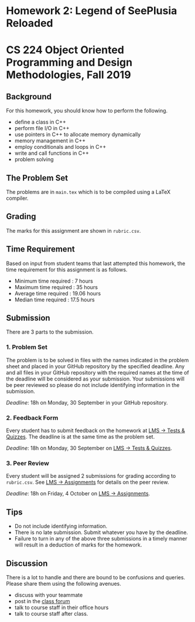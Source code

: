 # Homework 2: Legend of SeePlusia Reloaded
# CS 224 Object Oriented Programming and Design Methodologies, Fall 2019

## Background

For this homework, you should know how to perform the following.

- define a class in C++
- perform file I/O in C++
- use pointers in C++ to allocate memory dynamically
- memory management in C++
- employ conditionals and loops in C++
- write and call functions in C++
- problem solving

## The Problem Set

The problems are in `main.tex` which is to be compiled using a LaTeX compiler.

## Grading

The marks for this assignment are shown in `rubric.csv`.

## Time Requirement

Based on input from student teams that last attempted this homework, the time requirement for this assignment is as follows.
- Minimum time required : 7 hours
- Maximum time required : 35 hours
- Average time required : 19.06 hours
- Median time required : 17.5 hours

## Submission

There are 3 parts to the submission.

### 1. Problem Set

The problem is to be solved in files with the names indicated in the problem sheet and placed in your GitHub repository by the specified deadline. Any and all files in your GitHub repository with the required names at the time of the deadline will be considered as your submission. Your submissions will be peer reviewed so please do not include identifying information in the submission.

_Deadline_: 18h on Monday, 30 September in your GitHub repository.

### 2. Feedback Form
Every student has to submit feedback on the homework at [LMS -> Tests & Quizzes][lms-tq]. The deadline is at the same time as the problem set.

_Deadline_: 18h on Monday, 30 September on [LMS -> Tests & Quizzes][lms-tq].

[lms-tq]: https://lms.habib.edu.pk/x/gAfY51
### 3. Peer Review

Every student will be assigned 2 submissions for grading according to `rubric.csv`. See [LMS -> Assignments][lms-ass] for details on the peer review.

_Deadline_: 18h on Friday, 4 October on [LMS -> Assignments][lms-ass].

[lms-ass]: https://lms.habib.edu.pk/x/72U32u
## Tips

- Do not include identifying information.
- There is no late submission. Submit whatever you have by the deadline.
- Failure to turn in any of the above three submissions in a timely manner will result in a deduction of marks for the homework.

## Discussion

There is a lot to handle and there are bound to be confusions and queries. Please share them using the following avenues.

- discuss with your teammate
- post in the [class forum][workplace]
- talk to course staff in their office hours
- talk to course staff after class.

[workplace]: https://habibedu.facebook.com/groups/454695375131714/

